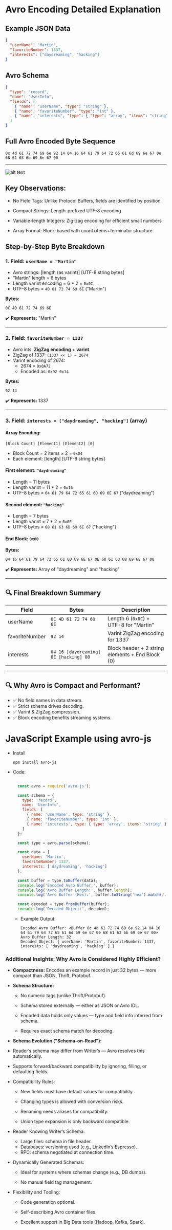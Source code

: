 <!--
author: "Avinash Gurugubelli",
title: "Serialization Comparison: Avro",
description: "A detailed comparison of Avro serialization format with examples and explanations.",
tags: ["Serialization", "Avro", "Data Serialization", "Schema Evolution"],
references: [{
    title: "Designing Data-Intensive Applications",
    authors: ["Martin Kleppmann"],
    publisher: "O'Reilly Media",
    year: 2017,
    url: ""
}]
-->

# Avro Encoding Detailed Explanation

## Example JSON Data
```json
{
  "userName": "Martin",
  "favoriteNumber": 1337,
  "interests": ["daydreaming", "hacking"]
}
```

## Avro Schema
```json
{
  "type": "record",
  "name": "UserInfo",
  "fields": [
    { "name": "userName", "type": "string" },
    { "name": "favoriteNumber", "type": "int" },
    { "name": "interests", "type": { "type": "array", "items": "string" } }
  ]
}
```

## Full Avro Encoded Byte Sequence
```
0c 4d 61 72 74 69 6e 92 14 04 16 64 61 79 64 72 65 61 6d 69 6e 67 0e 68 61 63 6b 69 6e 67 00
```

---

![alt text](../images/avro.png)

## Key Observations:
- No Field Tags: Unlike Protocol Buffers, fields are identified by position

- Compact Strings: Length-prefixed UTF-8 encoding

- Variable-length Integers: Zig-zag encoding for efficient small numbers

- Array Format: Block-based with count+items+terminator structure

## Step-by-Step Byte Breakdown

### 1. Field: `userName = "Martin"`

- Avro strings: [length (as varint)] [UTF-8 string bytes]
- "Martin" length = 6 bytes
- Length varint encoding = 6 * 2 = `0x0C`
- UTF-8 bytes = `4D 61 72 74 69 6E` ("Martin")

**Bytes:**
```
0C 4D 61 72 74 69 6E
```
✔️ **Represents:** "Martin"

---

### 2. Field: `favoriteNumber = 1337`

- Avro ints: **ZigZag encoding** + **varint**.
- ZigZag of 1337: `(1337 << 1) = 2674`
- Varint encoding of 2674:
  - 2674 = `0x0A72`
  - Encoded as: `0x92 0x14`

**Bytes:**
```
92 14
```
✔️ **Represents:** 1337

---

### 3. Field: `interests = ["daydreaming", "hacking"]` (array)

#### Array Encoding:
```
[Block Count] [Element1] [Element2] [0]
```
- Block Count = 2 items × 2 = `0x04`
- Each element: [length] [UTF-8 string bytes]

#### First element: `"daydreaming"`
- Length = 11 bytes
- Length varint = 11 * 2 = `0x16`
- UTF-8 bytes = `64 61 79 64 72 65 61 6D 69 6E 67` ("daydreaming")

#### Second element: `"hacking"`
- Length = 7 bytes
- Length varint = 7 * 2 = `0x0E`
- UTF-8 bytes = `68 61 63 6B 69 6E 67` ("hacking")

#### End Block: `0x00`

**Bytes:**
```
04 16 64 61 79 64 72 65 61 6D 69 6E 67 0E 68 61 63 6B 69 6E 67 00
```

✔️ **Represents:** Array of "daydreaming" and "hacking"

---

## 🔍 **Final Breakdown Summary**

| Field          | Bytes                                 | Description                                      |
| -------------- | ------------------------------------- | ------------------------------------------------ |
| userName       | `0C 4D 61 72 74 69 6E`                | Length 6 (`0x0C`) + UTF-8 for "Martin"           |
| favoriteNumber | `92 14`                               | Varint ZigZag encoding for 1337                  |
| interests      | `04 16 [daydreaming] 0E [hacking] 00` | Block header + 2 string elements + End Block (0) |

---

## 🔍 **Why Avro is Compact and Performant?**

- ✅ No field names in data stream.
- ✅ Strict schema drives decoding.
- ✅ Varint & ZigZag compression.
- ✅ Block encoding benefits streaming systems.


# JavaScript Example using avro-js
- Install
  ``` 
  npm install avro-js
  ```
- Code:
  ``` javascript
    
    const avro = require('avro-js');

    const schema = {
      type: 'record',
      name: 'UserInfo',
      fields: [
        { name: 'userName', type: 'string' },
        { name: 'favoriteNumber', type: 'int' },
        { name: 'interests', type: { type: 'array', items: 'string' } }
      ]
    };

    const type = avro.parse(schema);

    const data = {
      userName: 'Martin',
      favoriteNumber: 1337,
      interests: ['daydreaming', 'hacking']
    };

    const buffer = type.toBuffer(data);
    console.log('Encoded Avro Buffer:', buffer);
    console.log('Avro Buffer Length:', buffer.length);
    console.log('Avro Buffer (Hex):', buffer.toString('hex').match(/.{1,2}/g).join(' '));

    const decoded = type.fromBuffer(buffer);
    console.log('Decoded Object:', decoded);

    ```

  - Example Output:
    ```
    Encoded Avro Buffer: <Buffer 0c 4d 61 72 74 69 6e 92 14 04 16 64 61 79 64 72 65 61 6d 69 6e 67 0e 68 61 63 6b 69 6e 67 00>
    Avro Buffer Length: 32
    Decoded Object: { userName: 'Martin', favoriteNumber: 1337, interests: [ 'daydreaming', 'hacking' ] }

    ```

### Additional Insights: Why Avro is Considered Highly Efficient?
- **Compactness:** Encodes an example record in just 32 bytes — more compact than JSON, Thrift, Protobuf.

- **Schema Structure:**

  - No numeric tags (unlike Thrift/Protobuf).

  - Schema stored externally — either as JSON or Avro IDL.

  - Encoded data holds only values — type and field info inferred from schema.

  - Requires exact schema match for decoding.

- **Schema Evolution ("Schema-on-Read"):**

- Reader’s schema may differ from Writer’s — Avro resolves this automatically.

- Supports forward/backward compatibility by ignoring, filling, or defaulting fields.

- Compatibility Rules:

  - New fields must have default values for compatibility.

  - Changing types is allowed with conversion risks.

  - Renaming needs aliases for compatibility.

  - Union type expansion is only backward compatible.

- Reader Knowing Writer’s Schema:

  - Large files: schema in file header.
  - Databases: versioning used (e.g., LinkedIn’s Espresso).
  - RPC: schema negotiated at connection time.

- Dynamically Generated Schemas:

  - Ideal for systems where schemas change (e.g., DB dumps).

  - No manual field tag management.

- Flexibility and Tooling:

  - Code generation optional.

  - Self-describing Avro container files.

  - Excellent support in Big Data tools (Hadoop, Kafka, Spark).
